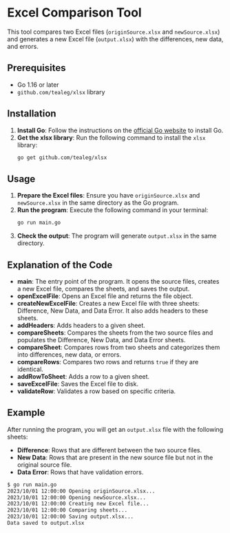 # Excel Comparison Tool

This tool compares two Excel files (`originSource.xlsx` and `newSource.xlsx`) and generates a new Excel file (`output.xlsx`) with the differences, new data, and errors.

## Prerequisites

- Go 1.16 or later
- `github.com/tealeg/xlsx` library

## Installation

1. **Install Go**: Follow the instructions on the [official Go website](https://golang.org/doc/install) to install Go.
2. **Get the xlsx library**: Run the following command to install the `xlsx` library:
    ```sh
    go get github.com/tealeg/xlsx
    ```

## Usage

1. **Prepare the Excel files**: Ensure you have `originSource.xlsx` and `newSource.xlsx` in the same directory as the Go program.
2. **Run the program**: Execute the following command in your terminal:
    ```sh
    go run main.go
    ```
3. **Check the output**: The program will generate `output.xlsx` in the same directory.

## Explanation of the Code

- **main**: The entry point of the program. It opens the source files, creates a new Excel file, compares the sheets, and saves the output.
- **openExcelFile**: Opens an Excel file and returns the file object.
- **createNewExcelFile**: Creates a new Excel file with three sheets: Difference, New Data, and Data Error. It also adds headers to these sheets.
- **addHeaders**: Adds headers to a given sheet.
- **compareSheets**: Compares the sheets from the two source files and populates the Difference, New Data, and Data Error sheets.
- **compareSheet**: Compares rows from two sheets and categorizes them into differences, new data, or errors.
- **compareRows**: Compares two rows and returns `true` if they are identical.
- **addRowToSheet**: Adds a row to a given sheet.
- **saveExcelFile**: Saves the Excel file to disk.
- **validateRow**: Validates a row based on specific criteria.

## Example

After running the program, you will get an `output.xlsx` file with the following sheets:

- **Difference**: Rows that are different between the two source files.
- **New Data**: Rows that are present in the new source file but not in the original source file.
- **Data Error**: Rows that have validation errors.

```sh
$ go run main.go
2023/10/01 12:00:00 Opening originSource.xlsx...
2023/10/01 12:00:00 Opening newSource.xlsx...
2023/10/01 12:00:00 Creating new Excel file...
2023/10/01 12:00:00 Comparing sheets...
2023/10/01 12:00:00 Saving output.xlsx...
Data saved to output.xlsx